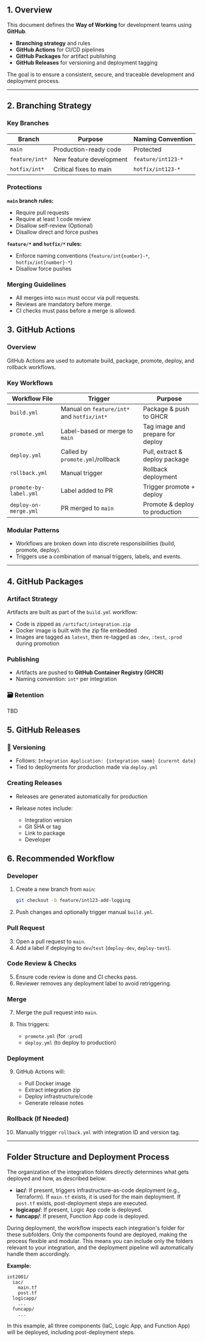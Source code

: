 ## 1. Overview

This document defines the **Way of Working** for development teams using **GitHub**.
* **Branching strategy** and rules
* **GitHub Actions** for CI/CD pipelines
* **GitHub Packages** for artifact publishing
* **GitHub Releases** for versioning and deployment tagging

The goal is to ensure a consistent, secure, and traceable development and deployment process.

---

## 2. Branching Strategy

### Key Branches

| Branch         | Purpose                 | Naming Convention  |
| -------------- | ----------------------- | ------------------ |
| `main`         | Production-ready code   | Protected          |
| `feature/int*` | New feature development | `feature/int123-*` |
| `hotfix/int*`  | Critical fixes to main  | `hotfix/int123-*`  |

### Protections

**`main` branch rules:**

* Require pull requests
* Require at least 1 code review
* Disallow self-review (Optional)
* Disallow direct and force pushes

**`feature/*` and `hotfix/*` rules:**

* Enforce naming conventions (`feature/int{number}-*`, `hotfix/int{number}-*`)
* Disallow force pushes

### Merging Guidelines

* All merges into `main` must occur via pull requests.
* Reviews are mandatory before merge.
* CI checks must pass before a merge is allowed.

## 3. GitHub Actions

### Overview

GitHub Actions are used to automate build, package, promote, deploy, and rollback workflows.

### Key Workflows

| Workflow File          | Trigger                          | Purpose                          |
| ---------------------- | -------------------------------- | -------------------------------- |
| `build.yml`            | Manual on `feature/int*` and `hotfix/int*`         | Package & push to GHCR           |
| `promote.yml`          | Label-based or merge to `main`   | Tag image and prepare for deploy |
| `deploy.yml`           | Called by `promote.yml`/rollback | Pull, extract & deploy package   |
| `rollback.yml`         | Manual trigger                   | Rollback deployment              |
| `promote-by-label.yml` | Label added to PR                | Trigger promote + deploy         |
| `deploy-on-merge.yml`  | PR merged to `main`              | Promote & deploy to production   |

### Modular Patterns

* Workflows are broken down into discrete responsibilities (build, promote, deploy).
* Triggers use a combination of manual triggers, labels, and events.

---

## 4. GitHub Packages

### Artifact Strategy

Artifacts are built as part of the `build.yml` workflow:

* Code is zipped as `/artifact/integration.zip`
* Docker image is built with the zip file embedded
* Images are tagged as `latest`, then re-tagged as `:dev`, `:test`, `:prod` during promotion

### Publishing

* Artifacts are pushed to **GitHub Container Registry (GHCR)**
* Naming convention: `int*` per integration

### 🗃️ Retention

TBD


## 5. GitHub Releases

### 📌 Versioning

* Follows: `Integration Application: {integration name} {curernt date}`
* Tied to deployments for production made via `deploy.yml`

### Creating Releases

* Releases are generated automatically for production
* Release notes include:

  * Integration version
  * Git SHA or tag
  * Link to package
  * Developer


## 6. Recommended Workflow

### Developer

1. Create a new branch from `main`:

   ```bash
   git checkout -b feature/int123-add-logging
   ```
2. Push changes and optionally trigger manual `build.yml`.

### Pull Request

3. Open a pull request to `main`.
4. Add a label if deploying to `dev`/`test` (`deploy-dev`, `deploy-test`).

### Code Review & Checks

5. Ensure code review is done and CI checks pass.
6. Reviewer removes any deployment label to avoid retriggering.

### Merge

7. Merge the pull request into `main`.
8. This triggers:

   * `promote.yml` (for `:prod`)
   * `deploy.yml` (to deploy to production)

### Deployment

9. GitHub Actions will:

   * Pull Docker image
   * Extract integration zip
   * Deploy infrastructure/code
   * Generate release notes

### Rollback (If Needed)

10. Manually trigger `rollback.yml` with integration ID and version tag.

---

## Folder Structure and Deployment Process

The organization of the integration folders directly determines what gets deployed and how, as described below:

- **iac/**: If present, triggers infrastructure-as-code deployment (e.g., Terraform). If `main.tf` exists, it is used for the main deployment. If `post.tf` exists, post-deployment steps are executed.
- **logicapp/**: If present, Logic App code is deployed.
- **funcapp/**: If present, Function App code is deployed.

During deployment, the workflow inspects each integration's folder for these subfolders. Only the components found are deployed, making the process flexible and modular. This means you can include only the folders relevant to your integration, and the deployment pipeline will automatically handle them accordingly.

**Example:**

```
int2001/
  iac/
    main.tf
    post.tf
  logicapp/
    ...
  funcapp/
    ...
```

In this example, all three components (IaC, Logic App, and Function App) will be deployed, including post-deployment steps.